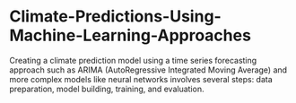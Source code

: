 # Climate-Predictions-Using-Machine-Learning-Approaches
Creating a climate prediction model using a time series forecasting approach such as ARIMA (AutoRegressive Integrated Moving Average) and more complex models like neural networks involves several steps: data preparation, model building, training, and evaluation.
